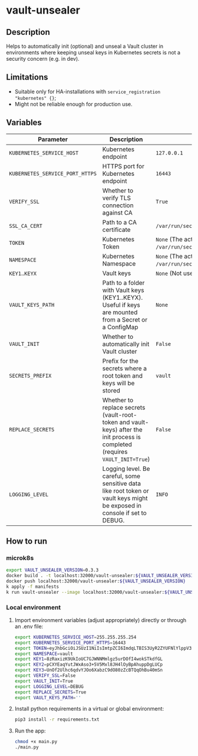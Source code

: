 # vault-unsealer

## Description

Helps to automatically init (optional) and unseal a Vault cluster in environments where keeping unseal keys in Kubernetes secrets is not a security concern (e.g. in dev).

## Limitations

* Suitable only for HA-installations with `service_registration "kubernetes" {}`;
* Might not be reliable enough for production use.

## Variables

| Parameter |  Description | Default |
|--|--|--|
| `KUBERNETES_SERVICE_HOST` | Kubernetes endpoint | `127.0.0.1` |
| `KUBERNETES_SERVICE_PORT_HTTPS` | HTTPS port for Kubernetes endpoint | `16443` |
| `VERIFY_SSL` | Whether to verify TLS connection against CA | `True` |
| `SSL_CA_CERT` | Path to a CA certificate | `/var/run/secrets/kubernetes.io/serviceaccount/ca.crt` |
| `TOKEN` | Kubernetes Token | `None` (The actual value is read from `/var/run/secrets/kubernetes.io/serviceaccount/token`) |
| `NAMESPACE` | Kubernetes Namespace | `None` (The actual value is read from `/var/run/secrets/kubernetes.io/serviceaccount/namespace`)|
| `KEY1`..`KEYX` | Vault keys | `None` (Not used if VAULT_KEYS_PATH is defined) |
| `VAULT_KEYS_PATH` | Path to a folder with Vault keys (KEY1..KEYX). Useful if keys are mounted from a Secret or a ConfigMap | `None` |
| `VAULT_INIT` | Whether to automatically init Vault cluster | `False` |
| `SECRETS_PREFIX` | Prefix for the secrets where a root token and keys will be stored | `vault` |
| `REPLACE_SECRETS` | Whether to replace secrets (vault-root-token and vault-keys) after the init process is completed (requires `VAULT_INIT=True`) | `False` |
| `LOGGING_LEVEL` | Logging level. Be careful, some sensitive data like root token or vault keys might be exposed in console if set to DEBUG. | `INFO` |

## How to run

### microk8s

```bash
export VAULT_UNSEALER_VERSION=0.3.3
docker build . -t localhost:32000/vault-unsealer:${VAULT_UNSEALER_VERSION}
docker push localhost:32000/vault-unsealer:${VAULT_UNSEALER_VERSION}
k apply -f manifests
k run vault-unsealer --image localhost:32000/vault-unsealer:${VAULT_UNSEALER_VERSION} --serviceaccount=vault-unseal --image-pull-policy=Always --env="KEY1=8zRaxizK9UkIoUC7GJWNNMmlgz5urDOfI4wokSTkdfGL" --env="KEY2=pCXYEaqYutJWxAso3+5V5Mxl8JH4lOyBpAhuppDgLUCp" --env="KEY3=UnOf2Ulhc6qdvYJOo6XabzC9dO80zZcBTQqOhBu40mSn" --env="VAULT_INIT=True" --env="REPLACE_SECRETS=True"
```

### Local environment

1. Import environment variables (adjust appropriately) directly or through an .env file:

    ```bash
    export KUBERNETES_SERVICE_HOST=255.255.255.254
    export KUBERNETES_SERVICE_PORT_HTTPS=16443
    export TOKEN=eyJhbGciOiJSUzI1NiIsImtpZCI6ImdqLTBIS3UyR2ZYUFNlYlppV3VRbUlBS1lleTlXZkVjVnk5bjBfWTlvZmsifQ.eyJpc3MiOiJrdWJlcm5ldGVzL3NlcnZpY2VhY2NvdW50Iiwia3ViZXJuZXRlcy5pby9zZXJ2aWNlYWNjb3VudC9uYW1lc3BhY2UiOiJ2YXVsdCIsImt1YmVybmV0ZXMuaW8vc2VydmljZWFjY291bnQvc2VjcmV0Lm5hbWUiOiJ2YXVsdC11bnNlYWwtdG9rZW4tOWc1czQiLCJrdWJlcm5ldGVzLmlvL3NlcnZpY2VhY2NvdW50L3NlcnZpY2UtYWNjb3VudC5uYW1lIjoidmF1bHQtdW5zZWFsIiwia3ViZXJuZXRlcy5pby9zZXJ2aWNlYWNjb3VudC9zZXJ2aWNlLWFjY291bnQudWlkIjoiZjdlY2VhM2ItYTFlMS00NzgxLWJiYTUtNTU3ZGExMjRmNGU2Iiwic3ViIjoic3lzdGVtOnNlcnZpY2VhY2NvdW50OnZhdWx0OnZhdWx0LXVuc2VhbCJ9.jxNDw4WnqDE-yNJIrg5GaG1RY1HDk2THgKZ7LICrQgNtLKffv5awHZFnr_naBwAxeVzeOSXQBXdsMxibxOEpkJ8ezWNq2cg0jt0fSAuyQGAxMoB9qyPx8b7e4oLmiyQ3XXoKhFoEUw44vdPI8piaIZHJzxVRRHuSRxGRQROuAKtn1POM0bmbjwUaoXrmAgN3aXUJ17dpWU3-sPjTkan-DZ8oRwI5nZXu7Rlf0gkfQINYYPFZYTBGmLo6O4rUMM18pQUNn0cQBbQaupPbCyDBtveAzfw1j5YGwK23hAYFrnqiOIcSR9J-uxOfppBC-5Nh12tWixCwjBEd0brEl0RiSg
    export NAMESPACE=vault
    export KEY1=8zRaxizK9UkIoUC7GJWNNMmlgz5urDOfI4wokSTkdfGL
    export KEY2=pCXYEaqYutJWxAso3+5V5Mxl8JH4lOyBpAhuppDgLUCp
    export KEY3=UnOf2Ulhc6qdvYJOo6XabzC9dO80zZcBTQqOhBu40mSn
    export VERIFY_SSL=False
    export VAULT_INIT=True
    export LOGGING_LEVEL=DEBUG
    export REPLACE_SECRETS=True
    export VAULT_KEYS_PATH=''
    ```

2. Install python requirements in a virtual or global environment:

    ```bash
    pip3 install -r requirements.txt
    ```

3. Run the app:

    ```bash
    chmod +x main.py
    ./main.py
    ```
